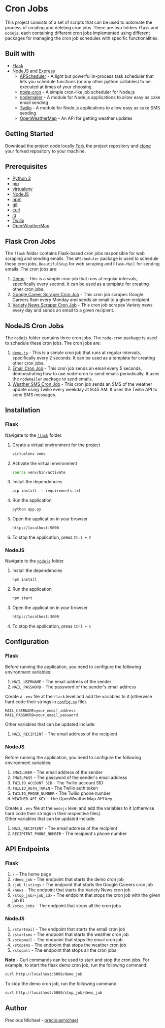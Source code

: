 # Cron Jobs

This project consists of a set of scripts that can be used to automate the process of creating and deleting cron jobs. There are two folders `flask` and `nodejs`, each containing different cron jobs implemented using different packages for managing the cron job schedules with specific functionalities.


## Built with
* [Flask](https://flask.palletsprojects.com)
* [NodeJS](https://nodejs.org/) and [Express](https://expressjs.com/) 
    * [APScheduler](https://apscheduler.readthedocs.io/en/stable/) - A light but powerful in-process task scheduler that lets you schedule functions (or any other python callables) to be executed at times of your choosing.
    * [node-cron](https://www.npmjs.com/package/node-cron) - A simple cron-like job scheduler for Node.js
    * [nodemailer](https://nodemailer.com/about/) - A module for Node.js applications to allow easy as cake email sending
    * [Twilio](https://www.twilio.com/docs/libraries/node) - A module for Node.js applications to allow easy as cake SMS sending
    * [OpenWeatherMap](https://openweathermap.org/api) - An API for getting weather updates

## Getting Started
Download the project code locally
[Fork](https://help.github.com/en/articles/fork-a-repo) the project repository and [clone](https://help.github.com/en/articles/cloning-a-repository) your forked repository to your machine. 


## Prerequisites
* [Python 3](https://www.python.org/downloads/)
* [pip](https://pip.pypa.io/en/stable/installing/)
* [virtualenv](https://virtualenv.pypa.io/en/latest/installation/)
* [NodeJS](https://nodejs.org/en/download/)
* [npm](https://www.npmjs.com/get-npm)
* [git](https://git-scm.com/downloads)
* [curl](https://curl.haxx.se/download.html)
* [jq](https://stedolan.github.io/jq/download/)
* [Twilio](https://www.twilio.com/docs/usage/tutorials/how-to-use-your-free-trial-account)
* [OpenWeatherMap](https://openweathermap.org/api)


## Flask Cron Jobs
The `flask` folder contains Flask-based cron jobs responsible for web scraping and sending emails. The `APScheduler` package is used to schedule these cron jobs, `BeautifulSoup` for web scraping and `Flask-Mail` for sending emails .The cron jobs are:
1. [Demo](./flask/jobs.py) - This is a simple cron job that runs at regular intervals, specifically every second. It can be used as a template for creating other cron jobs.
2. [Google Career Scraper Cron Job](./flask/jobs.py) - This cron job scrapes Google Careers 9am every Monday and sends an email to a given recipient. 
3. [Variety News Scraper Cron Job](./flask/jobs.py) - This cron job scrapes Variety news every day and sends an email to a given recipient. 


## NodeJS Cron Jobs
The `nodejs` folder contains three cron jobs. The `node-cron` package is used to schedule these cron jobs. The cron jobs are:
1. [`demo.js`](./nodejs/demo.js) - This is a simple cron job that runs at regular intervals, specifically every 2 seconds. It can be used as a template for creating other cron jobs.
2. [Email Cron Job](./nodejs/controller.js) - This cron job sends an email every 5 seconds, demonstrating how to use node-cron to send emails periodically. It uses the `nodemailer` package to send emails.
3. [Weather SMS Cron Job](./nodejs/controller.js) - This cron job sends an SMS of the weather update using Twilio every weekday at 9:45 AM. It uses the Twilio API to send SMS messages.


## Installation
### Flask
Navigate to the [`flask`](./flask) folder.
1. Create a virtual environment for the project
    ```bash
    virtualenv venv
    ```
2. Activate the virtual environment
    ```bash
    source venv/bin/activate
    ```
3. Install the dependencies
    ```bash
    pip install -r requirements.txt
    ```
4. Run the application
    ```bash
    python app.py
    ```
5. Open the application in your browser 
    ```bash
    http://localhost:5000
    ```
6. To stop the application, press `Ctrl + C`


### NodeJS
Navigate to the [`nodejs`](./nodejs) folder.
1. Install the dependencies
    ```bash
    npm install
    ```
2. Run the application
    ```bash
    npm start
    ```
3. Open the application in your browser
    ```bash
    http://localhost:3000
    ```
4. To stop the application, press `Ctrl + C`

## Configuration
### Flask
Before running the application, you need to configure the following environment variables:
1. `MAIL_USERNAME` - The email address of the sender
2. `MAIL_PASSWORD` - The password of the sender's email address

Create a `.env` file at the `flask` level and add the variables to it (otherwise hard code their strings in [`config.py`](./flask/config.py) file).
```
MAIL_USERNAME=your_email_address
MAIL_PASSWORD=your_email_password
``` 
Other variables that can be updated include:
1. `MAIL_RECIPIENT` - The email address of the recipient


### NodeJS
Before running the application, you need to configure the following environment variables:
1. `EMAILUSER` - The email address of the sender
2. `EMAILPASS` - The password of the sender's email address
3. `TWILIO_ACCOUNT_SID` - The Twilio account SID
4. `TWILIO_AUTH_TOKEN` - The Twilio auth token
5. `TWILIO_PHONE_NUMBER` - The Twilio phone number
6. `WEATHER_API_KEY` - The OpenWeatherMap API key

Create a `.env` file at the `nodejs` level and add the variables to it (otherwise hard code their strings in their respective files).<br>
Other variables that can be updated include:
1. `MAIL_RECIPIENT` - The email address of the recipient
2. `RECIPIENT_PHONE_NUMBER` - The recipient's phone number


## API Endpoints
### Flask
1. `/` - The home page
2. `/demo_job` - The endpoint that starts the demo cron job
3. `/job_listings` - The endpoint that starts the Google Careers cron job
4. `/news` - The endpoint that starts the Variety News cron job
5. `/stop_job/<job_id>` - The endpoint that stops the cron job with the given job ID
6. `/stop_jobs` - The endpoint that stops all the cron jobs


### NodeJS
1. `/startmail` - The endpoint that starts the email cron job
2. `/startsms` - The endpoint that starts the weather cron job
3. `/stopmail` - The endpoint that stops the email cron job
4. `/stopsms` - The endpoint that stops the weather cron job
5. `/stopall` - The endpoint that stops all the cron jobs

**Note** - Curl commands can be used to start and stop the cron jobs. For example, to start the flask demo cron job, run the following command:
```bash
curl http://localhost:5000/demo_job
```
To stop the demo cron job, run the following command:
```bash
curl http://localhost:5000/stop_job/demo_job
``` 


## Author
Precious Michael - [preciousmichael](https://eyiza.github.io/precious-michael/)